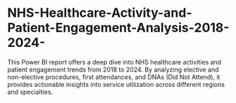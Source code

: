 # NHS-Healthcare-Activity-and-Patient-Engagement-Analysis-2018-2024-
This Power BI report offers a deep dive into NHS healthcare activities and patient engagement trends from 2018 to 2024. By analyzing elective and non-elective procedures, first attendances, and DNAs (Did Not Attend), it provides actionable insights into service utilization across different regions and specialties.
